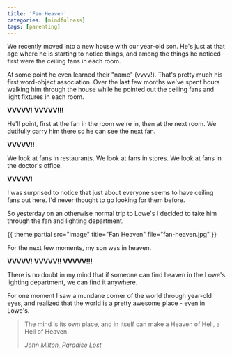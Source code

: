 ```yaml
---
title: 'Fan Heaven'
categories: [mindfulness]
tags: [parenting]
---
```

We recently moved into a new house with our year-old son. He's just at that age where he is starting to notice things, and among the things he noticed first were the ceiling fans in each room.

At some point he even learned their "name" (vvvv!). That's pretty much his first word-object association. Over the last few months we've spent hours walking him through the house while he pointed out the ceiling fans and light fixtures in each room.

**VVVVV!** **VVVVV!!!**

He'll point, first at the fan in the room we're in, then at the next room. We dutifully carry him there so he can see the next fan.

**VVVVV!!**

We look at fans in restaurants. We look at fans in stores. We look at fans in the doctor's office. 

**VVVVV!**

I was surprised to notice that just about everyone seems to have ceiling fans out here. I'd never thought to go looking for them before.

So yesterday on an otherwise normal trip to Lowe's I decided to take him through the fan and lighting department.

{{ theme:partial src="image" title="Fan Heaven" file="fan-heaven.jpg" }}

For the next few moments, my son was in heaven.

**VVVVV!** **VVVVV!!** **VVVVV!!!**

There is no doubt in my mind that if someone can find heaven in the Lowe's lighting department, we can find it anywhere.

For one moment I saw a mundane corner of the world through year-old eyes, and realized that the world is a pretty awesome place - even in Lowe's. 

> The mind is its own place, and in itself can make a Heaven of Hell, a Hell of Heaven.
>
> *John Milton, Paradise Lost*